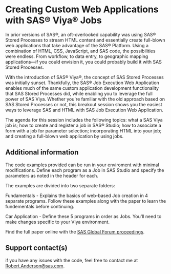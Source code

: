 # Creating Custom Web Applications with SAS® Viya® Jobs                                

In prior versions of SAS®, an oft-overlooked capability was using SAS® Stored Processes to stream HTML content and essentially create full-blown web applications that take advantage of the SAS® Platform. Using a combination of HTML, CSS, JavaScript, and SAS code, the possibilities were endless. From workflow, to data entry, to geographic mapping applications—if you could envision it, you could probably build it with SAS Stored Processes. 

With the introduction of SAS® Viya®, the concept of SAS Stored Processes was initially sunset. Thankfully, the SAS® Job Execution Web Application enables much of the same custom application development functionality that SAS Stored Processes did, while enabling you to leverage the full power of SAS Viya. Whether you're familiar with the old approach based on SAS Stored Processes or not, this breakout session shows you the easiest ways to leverage SAS and HTML with SAS Job Execution Web Application. 

The agenda for this session includes the following topics: what a SAS Viya job is; how to create and register a job in SAS® Studio; how to associate a form with a job for parameter selection; incorporating HTML into your job; and creating a full-blown web application by using jobs.

## Additional information

The code examples provided can be run in your enviroment with minimal modifications. Define each program as a Job in SAS Studio and specify the parameters as noted in the header for each. 

The examples are divided into two separate folders:

Fundamentals - Explains the basics of web-based Job creation in 4 separate programs. Follow these examples along with the paper to learn the fundementals before continuing.

Car Application - Define these 5 programs in order as Jobs. You'll need to make changes specific to your Viya environment.

Find the full paper online with the [SAS Global Forum proceedings](https://www.sas.com/en_us/events/sas-global-forum/program/proceedings.html).

## Support contact(s)

if you have any issues with the code, feel free to contact me at Robert.Anderson@sas.com.                                                                                                                                                                                                                                                                                                                                                                                                                                  
